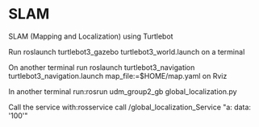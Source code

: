 # SLAM
SLAM (Mapping and Localization) using Turtlebot

Run roslaunch turtlebot3_gazebo turtlebot3_world.launch on a terminal

On another terminal run roslaunch turtlebot3_navigation turtlebot3_navigation.launch map_file:=$HOME/map.yaml on Rviz

In another terminal run:rosrun udm_group2_gb global_localization.py

Call the service with:rosservice call /global_localization_Service "a: data: '100'"
